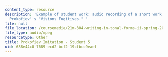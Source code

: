 ```yaml
---
content_type: resource
description: 'Example of student work: audio recording of a short work for piano imitating
  Prokofiev''s "Visions Fugitives." '
file: null
file_location: /coursemedia/21m-304-writing-in-tonal-forms-ii-spring-2009/688e44c07689ecd2bcf219cfbcc9eaef_fugitives5.mp3
file_type: audio/mpeg
resourcetype: Other
title: Prokofiev Imitation - Student 5
uid: 688e44c0-7689-ecd2-bcf2-19cfbcc9eaef
---
```

